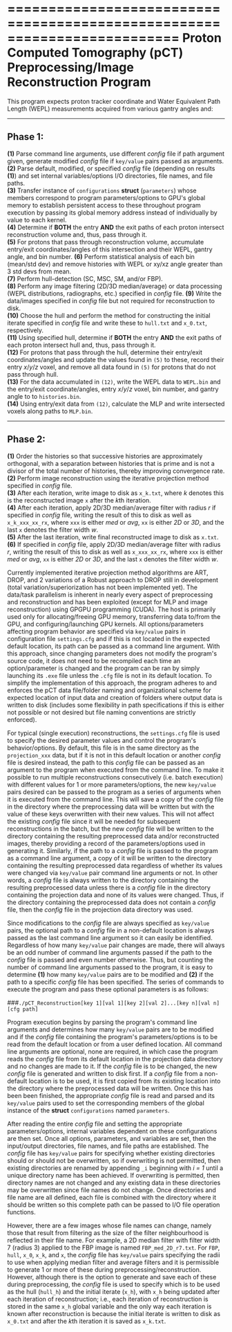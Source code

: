 =========================================================================
Proton Computed Tomography (pCT) Preprocessing/Image Reconstruction Program
=========================================================================

This program expects proton tracker coordinate and Water Equivalent Path Length (WEPL) measurements acquired from various gantry angles and:

-------------------------------------------------------------------------
**Phase 1:**
-------------------------------------------------------------------------
**(1)** Parse command line arguments, use different *config* file if path argument given, generate modified *config* file if `key/value` pairs passed as arguments.  
**(2)** Parse default, modified, or specified *config* file (depending on results **(1)**) and set internal variables/options I/O directories, file names, and file paths.  
**(3)** Transfer instance of `configurations` **struct** (`parameters`) whose members correspond to program parameters/options to GPU's global memory to establish persistent access to these throughout program execution by passing its global memory address instead of individually by value to each kernel.  
**(4)** Determine if **BOTH** the entry **AND** the exit paths of each proton intersect reconstruction volume and, thus, pass through it.  
**(5)** For protons that pass through reconstruction volume, accumulate entry/exit coordinates/angles of this intersection and their WEPL, gantry angle, and bin number.
**(6)** Perform statistical analysis of each bin (mean/std dev) and remove histories with WEPL or xy/xz angle greater than 3 std devs from mean.  
**(7)** Perform hull-detection  (SC, MSC, SM, and/or FBP).  
**(8)** Perform any image filtering (2D/3D median/average) or data processing (WEPL distributions, radiographs, etc.) specified in *config* file.
**(9)** Write the data/images specified in *config* file but not required for reconstruction to disk.  
**(10)** Choose the hull and perform the method for constructing the initial iterate specified in *config* file and write these to `hull.txt` and `x_0.txt`, respectively.  
**(11)** Using specified hull, determine if **BOTH** the entry **AND** the exit paths of each proton intersect hull and, thus, pass through it.  
**(12)** For protons that pass through the hull, determine their entry/exit coordinates/angles and update the values found in `(5)` to these, record their entry *x*/*y*/*z* voxel, and remove all data found in `(5)` for protons that do not pass through hull.  
**(13)** For the data accumulated in `(12)`, write the WEPL data to `WEPL.bin` and the entry/exit coordinate/angles, entry *x*/*y*/*z* voxel, bin number, and gantry angle to to `histories.bin`.   
**(14)** Using entry/exit data from `(12)`, calculate the MLP and write intersected voxels along paths to `MLP.bin`.  

-------------------------------------------------------------------------
**Phase 2:**
-------------------------------------------------------------------------
**(1)** Order the histories so that successive histories are approximately orthogonal, with a separation between histories that is prime and is not a divisor of the total number of histories, thereby improving convergence rate.  
**(2)** Perform image reconstruction using the iterative projection method specified in *config* file.  
**(3)** After each iteration, write image to disk as `x_k.txt`, where *k* denotes this is the reconstructed image `x` after the *k*th iteration.  
**(4)** After each iteration, apply 2D/3D median/average filter with radius *r* if specified in *config* file, writing the result of this to disk as well as `x_k_xxx_xx_rx`, where `xxx` is either *med* or *avg*, `xx` is either *2D* or *3D*, and the last `x` denotes the filter width *w*.  
**(5)** After the last iteration, write final reconstructed image to disk as `x.txt`.  
**(6)** If specified in *config* file, apply 2D/3D median/average filter with radius *r*, writing the result of this to disk as well as `x_xxx_xx_rx`, where `xxx` is either *med* or *avg*, `xx` is either *2D* or *3D*, and the last `x` denotes the filter width *w*.  

Currently implemented iterative projection method algorithms are ART, DROP, and 2 variations of a Robust approach to DROP still in development (total variation/superiorization has not been implemented yet).  The data/task parallelism is inherent in nearly every aspect of preprocessing and reconstruction and has been exploited (except for MLP and image reconstruction) using GPGPU programming (CUDA).  The host is primarily used only for allocating/freeing GPU memory,  transferring data to/from the GPU, and configuring/launching GPU kernels.  All options/parameters affecting program behavior are specified via `key/value` pairs in configuration file `settings.cfg` and if this is not located in the expected default location, its path can be passed as a command line argument.  With this approach, since changing parameters does not modify the program's source code, it does not need to be recompiled each time an option/parameter is changed and the program can be ran by simply launching its `.exe` file unless the `.cfg` file is not in its default location.  To simplify the implementation of this approach, the program adheres to and enforces the pCT data file/folder naming and organizational scheme for expected location of input data and creation of folders where output data is written to disk (includes some flexibility in path specifications if this is either not possible or not desired but file naming conventions are strictly enforced).

For typical (single execution) reconstructions, the `settings.cfg` file is used to specify the desired parameter values and control the program's behavior/options.  By default, this file is in the same directory as the `projection_xxx` data, but if it is not in this default location or another *config* file is desired instead, the path to this *config* file can be passed as an argument to the program when executed from the command line.  To make it possible to run multiple reconstructions consecutively (i.e. batch execution) with different values for 1 or more parameters/options, the new `key/value` pairs desired can be passed to the program as a series of arguments when it is executed from the command line.  This will save a copy of the *config* file in the directory where the preprocessing data will be written but with the value of these keys overwritten with their new values.  This will not affect the existing *config* file since it will be needed for subsequent reconstructions in the batch, but the new *config* file will be written to the directory containing the resulting preprocessed data and/or reconstructed images, thereby providing a record of the parameters/options used in generating it.  Similarly, if the path to a *config* file is passed to the program as a command line argument, a copy of it will be written to the directory containing the resulting preprocessed data regardless of whether its values were changed via `key/value` pair command line arguments or not.  In other words, a *config* file is always written to the directory containing the resulting preprocessed data unless there is a *config* file in the directory containing the projection data and none of its values were changed.  Thus, if the directory containing the preprocessed data does not contain a *config* file, then the *config* file in the projection data directory was used.    

Since modifications to the *config* file are always specified as `key/value` pairs, the optional path to a *config* file in a non-default location is always passed as the last command line argument so it can easily be identified.  Regardless of how many `key/value` pair changes are made, there will always be an odd number of command line arguments passed if the path to the *config* file is passed and even number otherwise.  Thus, but counting the number of command line arguments passed to the program, it is easy to determine **(1)** how many `key/value` pairs are to be modified and **(2)** if the path to a specific *config* file has been specified.  The series of commands to execute the program and pass these optional parameters is as follows:


###`./pCT_Reconstruction[key 1][val 1][key 2][val 2]...[key n][val n][cfg path]`  

Program execution begins by parsing the program's command line arguments and determines how many `key/value` pairs are to be modified and if the *config* file containing the program's parameters/options is to be read from the default location or from a user defined location.  All command line arguments are optional, none are required, in which case the program reads the *config* file from its default location in the projection data directory and no changes are made to it.  If the *config* file is to be changed, the new *config* file is generated and written to disk first.  If a *config* file from a non-default location is to be used, it is first copied from its existing location into the directory where the preprocessed data will be written.  Once this has been been finished, the appropriate *config* file is read and parsed and its `key/value` pairs used to set the corresponding members of the global instance of the **struct** `configurations` named `parameters`.  

After reading the entire *config* file and setting the appropriate parameters/options, internal variables dependent on these configurations are then set.  Once all options, parameters, and variables are set, then the input/output directories, file names, and file paths are established.  The *config* file has `key/value` pairs for specifying whether existing directories should or should not be overwritten, so if overwriting is not permitted, then existing directories are renamed by appending `_i` beginning with *i = 1* until a unique directory name has been achieved.  If overwriting is permitted, then directory names are not changed and any existing data in these directories may be overwritten since file names do not change.  Once directories and file name are all defined, each file is combined with the directory where it should be written so this complete path can be passed to I/O file operation functions.  

However, there are a few images whose file names can change, namely those that result from filtering as the size of the filter neighbourhood is reflected in their file name.  For example, a 2D median filter with filter width 7 (radius 3) applied to the FBP image is named `FBP_med_2D_r7.txt`.  For `FBP`, `hull`, `x_0`, `x_k`, and `x`, the *config* file has `key/value` pairs specifying the radii to use when applying median filter and average filters and it is permissible to generate 1 or more of these during preprocessing/reconstruction.  However, although there is the option to generate and save each of these during preprocessing, the *config* file is used to specify which is to be used as the hull (`hull_h`) and the initial iterate (`x_h`), with `x_h` being updated after each iteration of reconstruction; i.e., each iteration of reconstruction is stored in the same `x_h` global variable and the only way each iteration is known after reconstruction is because the initial iterate is written to disk as `x_0.txt` and after the *k*th iteration it is saved as `x_k.txt`.





